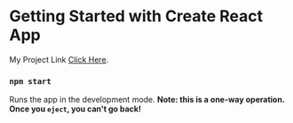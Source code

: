 # Getting Started with Create React App
My Project Link [Click Here](https://atif-aslam-c6e56.web.app).

### `npm start`

Runs the app in the development mode.
**Note: this is a one-way operation. Once you `eject`, you can't go back!**

